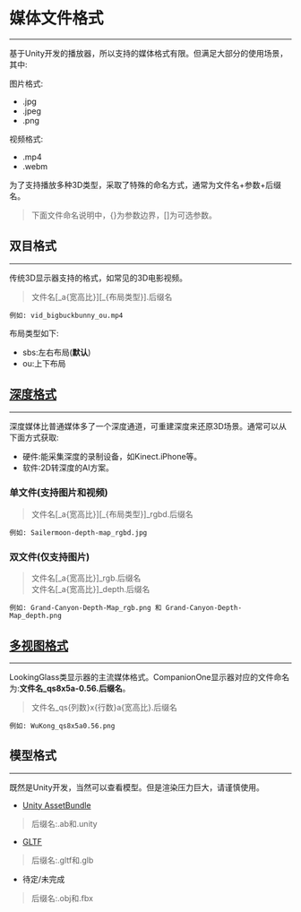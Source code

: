 # 媒体文件格式
------------
基于Unity开发的播放器，所以支持的媒体格式有限。但满足大部分的使用场景，其中:  

图片格式:  
* .jpg  
* .jpeg  
* .png  

视频格式:  
* .mp4  
* .webm  

为了支持播放多种3D类型，采取了特殊的命名方式，通常为文件名+参数+后缀名。  
> 下面文件命名说明中，{}为参数边界，[]为可选参数。  
## 双目格式  
-----------
传统3D显示器支持的格式，如常见的3D电影视频。  
> 文件名[_a{宽高比}][\_{布局类型}].后缀名  

``例如: vid_bigbuckbunny_ou.mp4``  

布局类型如下:  
* sbs:左右布局(**默认**)  
* ou:上下布局  

## [深度格式](https://docs.lookingglassfactory.com/software-tools/looking-glass-studio/rgbd-photo-video)  
------------
深度媒体比普通媒体多了一个深度通道，可重建深度来还原3D场景。通常可以从下面方式获取:  
* 硬件:能采集深度的录制设备，如Kinect.iPhone等。  
* 软件:2D转深度的AI方案。  

### 单文件(支持图片和视频)  
> 文件名[_a{宽高比}][\_{布局类型}]_rgbd.后缀名  

``例如: Sailermoon-depth-map_rgbd.jpg``
### 双文件(仅支持图片)  
> 文件名[_a{宽高比}]_rgb.后缀名  
> 文件名[_a{宽高比}]_depth.后缀名  

``例如: Grand-Canyon-Depth-Map_rgb.png 和 Grand-Canyon-Depth-Map_depth.png``  
## [多视图格式](https://docs.lookingglassfactory.com/software-tools/looking-glass-studio/quilt-photo-video)
------------
LookingGlass类显示器的主流媒体格式。CompanionOne显示器对应的文件命名为:**文件名_qs8x5a-0.56.后缀名**。  
> 文件名_qs{列数}x{行数}a{宽高比}.后缀名  

``例如: WuKong_qs8x5a0.56.png``
## 模型格式  
------------
既然是Unity开发，当然可以查看模型。但是渲染压力巨大，请谨慎使用。  
* [Unity AssetBundle](https://docs.unity3d.com/Manual/AssetBundlesIntro.html)
> 后缀名:.ab和.unity
* [GLTF](https://github.com/KhronosGroup/glTF)
> 后缀名:.gltf和.glb
* 待定/未完成
> 后缀名:.obj和.fbx